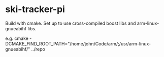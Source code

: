 # ski-tracker-pi

Build with cmake. Set up to use cross-compiled boost libs and arm-linux-gnueabihf libs.

e.g.
cmake -DCMAKE_FIND_ROOT_PATH="/home/john/Code/arm/;/usr/arm-linux-gnueabihf/" ../repo
